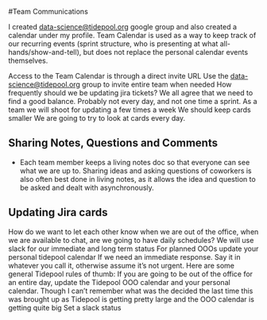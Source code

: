 #Team Communications

I created data-science@tidepool.org google group and also created a calendar under my profile.
Team Calendar is used as a way to keep track of our recurring events (sprint structure, who is presenting at what all-hands/show-and-tell), but does not replace the personal calendar events themselves.

Access to the Team Calendar is through a direct invite URL
Use the data-science@tidepool.org group to invite entire team when needed
How frequently should we be updating jira tickets?
We all agree that we need to find a good balance. Probably not every day, and not one time a sprint.
As a team we will shoot for updating a few times a week
We should keep cards smaller
We are going to try to look at cards every day.



## Sharing Notes, Questions and Comments

* Each team member keeps a living notes doc so that everyone can see what we are up to. Sharing ideas 
and asking questions of coworkers is also often best done in 
living notes, as it allows the idea and question to be asked and dealt with asynchronously.

## Updating Jira cards

How do we want to let each other know when we are out of the office, when we are available to chat, are we going to have daily schedules? 
We will use slack for our immediate and long term status
For planned OOOs update your personal tidepool calendar
If we need an immediate response. Say it in whatever you call it, otherwise assume it’s not urgent.
Here are some general Tidepool rules of thumb:
If you are going to be out of the office for an entire day, update the Tidepool OOO calendar and your personal calendar. Though I can’t remember what was the decided the last time this was brought up as Tidepool is getting pretty large and the OOO calendar is getting quite big
Set a slack status
